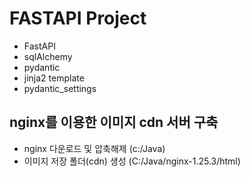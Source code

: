 # FASTAPI Project

* FastAPI
* sqlAlchemy
* pydantic
* jinja2 template
* pydantic_settings

## nginx를 이용한 이미지 cdn 서버 구축
* nginx 다운로드 및 압축해제 (c:/Java)
* 이미지 저장 폴더(cdn) 생성 (C:/Java/nginx-1.25.3/html)

